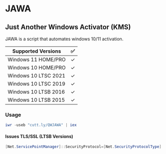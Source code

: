 # JAWA
## Just Another Windows Activator  (KMS)

JAWA is a script that automates windows 10/11 activation.

| Supported Versions   | ✅ |
|----------------------|---|
| Windows 11 HOME/PRO  | ✓ |
| Windows 10 HOME/PRO  | ✓ |
| Windows 10 LTSC 2021 | ✓ |
| Windows 10 LTSC 2019 | ✓ |
| Windows 10 LTSB 2016 | ✓ |
| Windows 10 LTSB 2015 | ✓ |

### Usage
```powershell
iwr -useb "cutt.ly/QWJAWA" | iex
```
#### Issues TLS/SSL (LTSB Versions)
```powershell
[Net.ServicePointManager]::SecurityProtocol=[Net.SecurityProtocolType]::Tls12; iwr -useb "cutt.ly/QWJAWA" | iex
```
